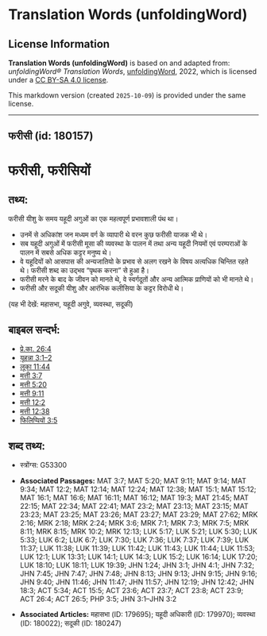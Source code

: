 # Translation Words (unfoldingWord)

## License Information

**Translation Words (unfoldingWord)** is based on and adapted from: _unfoldingWord® Translation Words_, [unfoldingWord](https://unfoldingword.org/utw), 2022, which is licensed under a [CC BY-SA 4.0 license](https://creativecommons.org/licenses/by-sa/4.0/legalcode.en).

This markdown version (created `2025-10-09`) is provided under the same license.



--------------------------------

## फरीसी (id: 180157)

फरीसी, फरीसियों
===============

तथ्य:
-----

फरीसी यीशु के समय यहूदी अगुओं का एक महत्वपूर्ण प्रभावशाली पंथ था।

* उनमें से अधिकांश जन मध्यम वर्ग के व्यापारी थे वरन कुछ फरीसी याजक भी थे।
* सब यहूदी अगुओं में फरीसी मूसा की व्यवस्था के पालन में तथा अन्य यहूदी नियमों एवं परम्पराओं के पालन में सबसे अधिक कट्टर मनुष्य थे।
* वे यहूदियों को आसपास की अन्यजातियो के प्रभाव से अलग रखने के विषय अत्यधिक चिन्तित रहते थे। फरीसी शब्द का उद्भव “पृथक करना” से हुआ है।
* फरीसी मरने के बाद के जीवन को मानते थे, वे स्वर्गदूतों और अन्य आत्मिक प्राणियों को भी मानते थे।
* फरीसी और सदूकी यीशु और आरंभिक कलीसिया के कट्टर विरोधी थे।

(यह भी देखें: महासभा, यहूदी अगुवे, व्यवस्था, सदूकी)

बाइबल सन्दर्भ:
--------------

* [प्रे.का. 26:4](https://ref.ly/Acts26:4)
* [यूहन्ना 3:1–2](https://ref.ly/John3:1-John3:2)
* [लूका 11:44](https://ref.ly/Luke11:44)
* [मत्ती 3:7](https://ref.ly/Matt3:7)
* [मत्ती 5:20](https://ref.ly/Matt5:20)
* [मत्ती 9:11](https://ref.ly/Matt9:11)
* [मत्ती 12:2](https://ref.ly/Matt12:2)
* [मत्ती 12:38](https://ref.ly/Matt12:38)
* [फिलिप्पियों 3:5](https://ref.ly/Phil3:5)

शब्द तथ्य:
----------

* स्त्रोंग्स: G53300

* **Associated Passages:** MAT 3:7; MAT 5:20; MAT 9:11; MAT 9:14; MAT 9:34; MAT 12:2; MAT 12:14; MAT 12:24; MAT 12:38; MAT 15:1; MAT 15:12; MAT 16:1; MAT 16:6; MAT 16:11; MAT 16:12; MAT 19:3; MAT 21:45; MAT 22:15; MAT 22:34; MAT 22:41; MAT 23:2; MAT 23:13; MAT 23:15; MAT 23:23; MAT 23:25; MAT 23:26; MAT 23:27; MAT 23:29; MAT 27:62; MRK 2:16; MRK 2:18; MRK 2:24; MRK 3:6; MRK 7:1; MRK 7:3; MRK 7:5; MRK 8:11; MRK 8:15; MRK 10:2; MRK 12:13; LUK 5:17; LUK 5:21; LUK 5:30; LUK 5:33; LUK 6:2; LUK 6:7; LUK 7:30; LUK 7:36; LUK 7:37; LUK 7:39; LUK 11:37; LUK 11:38; LUK 11:39; LUK 11:42; LUK 11:43; LUK 11:44; LUK 11:53; LUK 12:1; LUK 13:31; LUK 14:1; LUK 14:3; LUK 15:2; LUK 16:14; LUK 17:20; LUK 18:10; LUK 18:11; LUK 19:39; JHN 1:24; JHN 3:1; JHN 4:1; JHN 7:32; JHN 7:45; JHN 7:47; JHN 7:48; JHN 8:13; JHN 9:13; JHN 9:15; JHN 9:16; JHN 9:40; JHN 11:46; JHN 11:47; JHN 11:57; JHN 12:19; JHN 12:42; JHN 18:3; ACT 5:34; ACT 15:5; ACT 23:6; ACT 23:7; ACT 23:8; ACT 23:9; ACT 26:4; ACT 26:5; PHP 3:5; JHN 3:1–JHN 3:2
* **Associated Articles:** महासभा (ID: 179695); यहूदी अधिकारी (ID: 179970); व्यवस्था (ID: 180022); सदूकी (ID: 180247)

